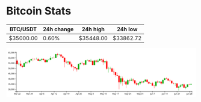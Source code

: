# Bitcoin Stats

BTC/USDT|24h change|24h high|24h low|
|---|---|---|---|
|$35000.00|0.60%|$35448.00|$33862.72|

<img src="./chart.svg">
